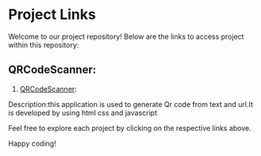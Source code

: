 # Project Links

Welcome to our project repository! Below are the links to access project within this repository:

## QRCodeScanner:

1. [QRCodeScanner](link-to-project-1):

Description:this application is used to generate Qr code from text and url.It is developed by using html css and javascript

Feel free to explore each project by clicking on the respective links above.


Happy coding!
